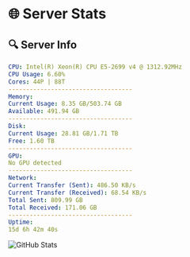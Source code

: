 # 🌐 Server Stats
## 🔍 Server Info
```yaml
CPU: Intel(R) Xeon(R) CPU E5-2699 v4 @ 1312.92MHz
CPU Usage: 6.60%
Cores: 44P | 88T
-----------------------------------
Memory:
Current Usage: 8.35 GB/503.74 GB
Available: 491.94 GB
-----------------------------------
Disk:
Current Usage: 28.81 GB/1.71 TB
Free: 1.60 TB
-----------------------------------
GPU:
No GPU detected
-----------------------------------
Network:
Current Transfer (Sent): 486.50 KB/s
Current Transfer (Received): 68.54 KB/s
Total Sent: 809.99 GB
Total Received: 171.06 GB
-----------------------------------
Uptime:
15d 6h 42m 40s
```
![GitHub Stats](https://img.shields.io/badge/Updated-2025-05-04_23:51:28-blue)
